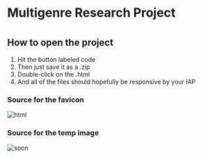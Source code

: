 # Multigenre Research Project
#
## How to open the project 
1. Hit the button labeled code
2. Then just save it as a .zip
3. Double-click on the .html
4. And all of the files should hopefully be responsive by your IAP

### Source for the favicon
![html](https://user-images.githubusercontent.com/43674484/167668782-a205bd48-2701-492f-94b7-820fdb3b06ff.png)

### Source for the temp image
![soon](https://user-images.githubusercontent.com/43674484/167668843-97819fad-b202-4eab-b313-8cfca5c5ebd3.png)
